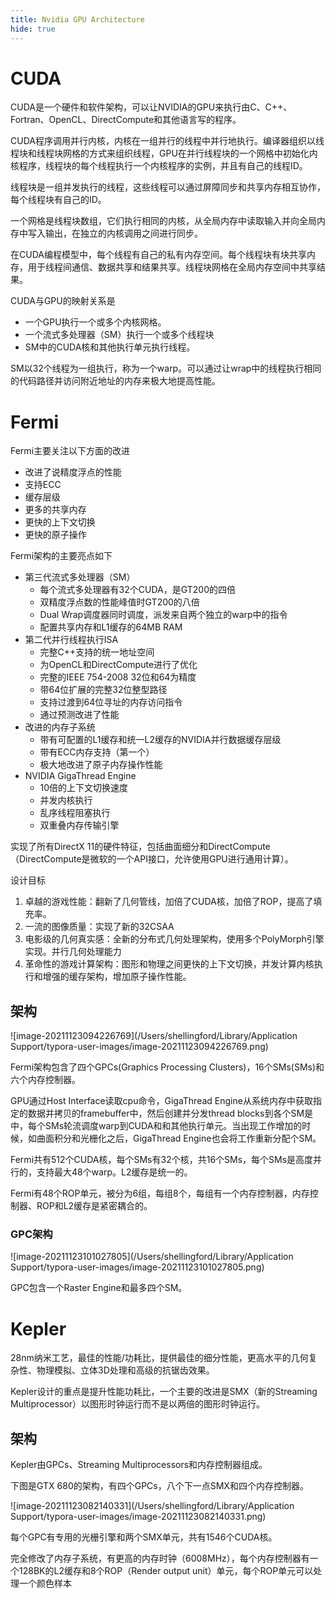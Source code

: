 ```yaml
---
title: Nvidia GPU Architecture
hide: true
---
```


# CUDA
CUDA是一个硬件和软件架构，可以让NVIDIA的GPU来执行由C、C++、Fortran、OpenCL、DirectCompute和其他语言写的程序。

CUDA程序调用并行内核，内核在一组并行的线程中并行地执行。编译器组织以线程块和线程块网格的方式来组织线程，GPU在并行线程块的一个网格中初始化内核程序，线程块的每个线程执行一个内核程序的实例，并且有自己的线程ID。

线程块是一组并发执行的线程，这些线程可以通过屏障同步和共享内存相互协作，每个线程块有自己的ID。

一个网格是线程块数组，它们执行相同的内核，从全局内存中读取输入并向全局内存中写入输出，在独立的内核调用之间进行同步。

在CUDA编程模型中，每个线程有自己的私有内存空间。每个线程块有块共享内存，用于线程间通信、数据共享和结果共享。线程块网格在全局内存空间中共享结果。

CUDA与GPU的映射关系是
* 一个GPU执行一个或多个内核网格。
* 一个流式多处理器（SM）执行一个或多个线程块
* SM中的CUDA核和其他执行单元执行线程。

SM以32个线程为一组执行，称为一个warp。可以通过让wrap中的线程执行相同的代码路径并访问附近地址的内存来极大地提高性能。

# Fermi

Fermi主要关注以下方面的改进
* 改进了说精度浮点的性能
* 支持ECC
* 缓存层级
* 更多的共享内存
* 更快的上下文切换
* 更快的原子操作

Fermi架构的主要亮点如下
* 第三代流式多处理器（SM）
  * 每个流式多处理器有32个CUDA，是GT200的四倍
  * 双精度浮点数的性能峰值时GT200的八倍
  * Dual Wrap调度器同时调度，派发来自两个独立的warp中的指令
  * 配置共享内存和L1缓存的64MB RAM
* 第二代并行线程执行ISA
  * 完整C++支持的统一地址空间
  * 为OpenCL和DirectCompute进行了优化
  * 完整的IEEE 754-2008 32位和64为精度
  * 带64位扩展的完整32位整型路径
  * 支持过渡到64位寻址的内存访问指令
  * 通过预测改进了性能
* 改进的内存子系统
  * 带有可配置的L1缓存和统一L2缓存的NVIDIA并行数据缓存层级
  * 带有ECC内存支持（第一个）
  * 极大地改进了原子内存操作性能
* NVIDIA GigaThread Engine
  * 10倍的上下文切换速度
  * 并发内核执行
  * 乱序线程阻塞执行
  * 双重叠内存传输引擎

实现了所有DirectX 11的硬件特征，包括曲面细分和DirectCompute（DirectCompute是微软的一个API接口，允许使用GPU进行通用计算）。

设计目标

1. 卓越的游戏性能：翻新了几何管线，加倍了CUDA核，加倍了ROP，提高了填充率。
2. 一流的图像质量：实现了新的32CSAA
3. 电影级的几何真实感：全新的分布式几何处理架构，使用多个PolyMorph引擎实现。并行几何处理能力
4. 革命性的游戏计算架构：图形和物理之间更快的上下文切换，并发计算内核执行和增强的缓存架构，增加原子操作性能。

## 架构

![image-20211123094226769](/Users/shellingford/Library/Application Support/typora-user-images/image-20211123094226769.png)

Fermi架构包含了四个GPCs(Graphics Processing Clusters)，16个SMs(SMs)和六个内存控制器。

GPU通过Host Interface读取cpu命令，GigaThread Engine从系统内存中获取指定的数据并拷贝的framebuffer中，然后创建并分发thread blocks到各个SM是中，每个SMs轮流调度warp到CUDA和和其他执行单元。当出现工作增加的时候，如曲面积分和光栅化之后，GigaThread Engine也会将工作重新分配个SM。

Fermi共有512个CUDA核，每个SMs有32个核，共16个SMs，每个SMs是高度并行的，支持最大48个warp。L2缓存是统一的。

Fermi有48个ROP单元，被分为6组，每组8个，每组有一个内存控制器，内存控制器、ROP和L2缓存是紧密耦合的。

### GPC架构

![image-20211123101027805](/Users/shellingford/Library/Application Support/typora-user-images/image-20211123101027805.png)

GPC包含一个Raster Engine和最多四个SM。

# Kepler

28nm纳米工艺，最佳的性能/功耗比，提供最佳的细分性能，更高水平的几何复杂性、物理模拟、立体3D处理和高级的抗锯齿效果。

Kepler设计的重点是提升性能功耗比，一个主要的改进是SMX（新的Streaming Multiprocessor）以图形时钟运行而不是以两倍的图形时钟运行。

## 架构

Kepler由GPCs、Streaming Multiprocessors和内存控制器组成。

下图是GTX 680的架构，有四个GPCs，八个下一点SMX和四个内存控制器。

![image-20211123082140331](/Users/shellingford/Library/Application Support/typora-user-images/image-20211123082140331.png)

每个GPC有专用的光栅引擎和两个SMX单元，共有1546个CUDA核。

完全修改了内存子系统，有更高的内存时钟（6008MHz），每个内存控制器有一个128BK的L2缓存和8个ROP（Render output unit）单元，每个ROP单元可以处理一个颜色样本